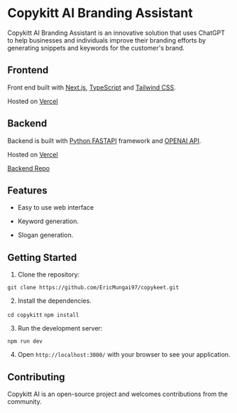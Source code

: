 # Copykitt AI Branding Assistant

Copykitt AI Branding Assistant is an innovative solution that uses ChatGPT to help businesses and individuals improve their branding efforts by generating snippets and keywords for the customer's brand.

## Frontend

Front end built with [Next.js](https://nextjs.org/), [TypeScript](https://www.typescriptlang.org/) and [Tailwind CSS](https://tailwindcss.com/).

Hosted on [Vercel](https://copykitt-seven.vercel.app/)

## Backend

Backend is built with [Python](https://www.python.org/),[FASTAPI](https://fastapi.tiangolo.com/) framework and [OPENAI API](https://platform.openai.com/docs/introduction).

Hosted on [Vercel](https://copykitt-three.vercel.app/)

[Backend Repo](https://github.com/EricMungai97/copykeet-api)

## Features
 
* Easy to use web interface

* Keyword generation.

* Slogan generation.

## Getting Started

1. Clone the repository:

`git clone https://github.com/EricMungai97/copykeet.git`

2. Install the dependencies.

```cd copykitt``` 
```npm install```

3. Run the development server:

```npm run dev```

4. Open `http://localhost:3000/` with your browser to see your application.

## Contributing

Copykitt AI is an open-source project and welcomes contributions from the community. 